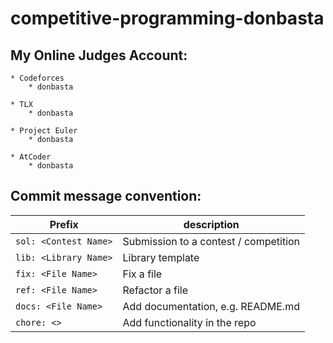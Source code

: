 # competitive-programming-donbasta

## My Online Judges Account:

    * Codeforces
        * donbasta

    * TLX
        * donbasta

    * Project Euler
        * donbasta

    * AtCoder
        * donbasta

## Commit message convention:

| Prefix                | description                           |
| --------------------- | ------------------------------------- |
| `sol: <Contest Name>` | Submission to a contest / competition |
| `lib: <Library Name>` | Library template                      |
| `fix: <File Name>`    | Fix a file                            |
| `ref: <File Name>`    | Refactor a file                       |
| `docs: <File Name>`   | Add documentation, e.g. README.md     |
| `chore: <>`           | Add functionality in the repo         |
